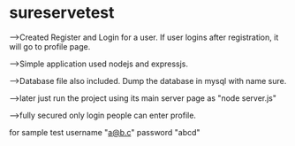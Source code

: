 # sureservetest

-->Created Register and Login for a user. If user logins after registration, it will go to profile page. 

-->Simple application used nodejs and expressjs.

-->Database file also included. Dump the database in mysql with name sure. 

-->later just run the project using its main server page as "node server.js"

-->fully secured only login people can enter profile. 

for sample test username "a@b.c" password "abcd" 

